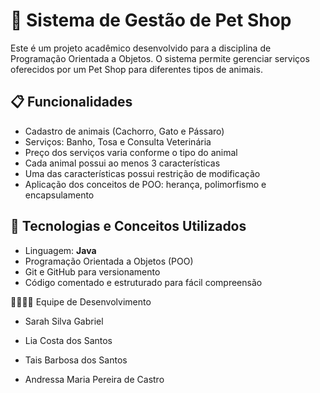 # 🐾 Sistema de Gestão de Pet Shop

Este é um projeto acadêmico desenvolvido para a disciplina de Programação Orientada a Objetos. O sistema permite gerenciar serviços oferecidos por um Pet Shop para diferentes tipos de animais.

## 📋 Funcionalidades

- Cadastro de animais (Cachorro, Gato e Pássaro)
- Serviços: Banho, Tosa e Consulta Veterinária
- Preço dos serviços varia conforme o tipo do animal
- Cada animal possui ao menos 3 características
- Uma das características possui restrição de modificação
- Aplicação dos conceitos de POO: herança, polimorfismo e encapsulamento

## 🧠 Tecnologias e Conceitos Utilizados

- Linguagem: **Java**
- Programação Orientada a Objetos (POO)
- Git e GitHub para versionamento
- Código comentado e estruturado para fácil compreensão

👨‍👩‍👧‍👧 Equipe de Desenvolvimento

- Sarah Silva Gabriel

- Lia Costa dos Santos

- Tais Barbosa dos Santos

- Andressa Maria Pereira de Castro


